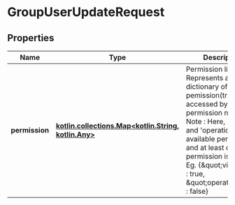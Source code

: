 
# GroupUserUpdateRequest

## Properties
Name | Type | Description | Notes
------------ | ------------- | ------------- | -------------
**permission** | [**kotlin.collections.Map&lt;kotlin.String, kotlin.Any&gt;**](kotlin.Any.md) | Permission list, Represents a dictionary of pemission(true/false) accessed by permission name.   Note : Here, &#39;view&#39; and &#39;operation&#39; are available permission and at least one permission is required Eg. {\&quot;view\&quot; : true, \&quot;operation\&quot; : false} | 



